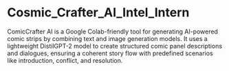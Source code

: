 # Cosmic_Crafter_AI_Intel_Intern
ComicCrafter AI is a Google Colab-friendly tool for generating AI-powered comic strips by combining text and image generation models. It uses a lightweight DistilGPT-2 model to create structured comic panel descriptions and dialogues, ensuring a coherent story flow with predefined scenarios like introduction, conflict, and resolution.
